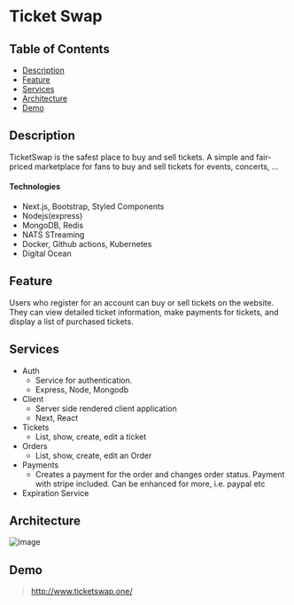 # Ticket Swap

## Table of Contents

- [Description](#description)
- [Feature](#feature)
- [Services](#Services)
- [Architecture](#architecture)
- [Demo](#demo)

## Description

TicketSwap is the safest place to buy and sell tickets. A simple and fair-priced marketplace for fans to buy and sell tickets for events, concerts, ...

#### Technologies

- Next.js, Bootstrap, Styled Components
- Nodejs(express)
- MongoDB, Redis
- NATS STreaming
- Docker, Github actions, Kubernetes
- Digital Ocean

## Feature

Users who register for an account can buy or sell tickets on the website. They can view detailed ticket information, make payments for tickets, and display a list of purchased tickets.

## Services

- Auth
  - Service for authentication.
  - Express, Node, Mongodb
- Client
  - Server side rendered client application
  - Next, React
- Tickets
  - List, show, create, edit a ticket
- Orders
  - List, show, create, edit an Order
- Payments
  - Creates a payment for the order and changes order status. Payment with stripe included. Can be enhanced for more, i.e. paypal etc
- Expiration Service

## Architecture

![image](https://github.com/dinkloc/ticketing-microservices/assets/124766126/acedbf7f-9eef-41d8-958c-3d96b6a156da)

## Demo

> http://www.ticketswap.one/
